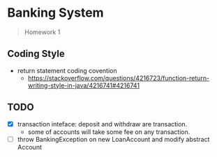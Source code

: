 # Banking System

> Homework 1

## Coding Style

- return statement coding covention
  - <https://stackoverflow.com/questions/4216723/function-return-writing-style-in-java/4216741#4216741>

## TODO

- [x] transaction inteface: deposit and withdraw are transaction.
  - some of accounts will take some fee on any transaction.
- [ ] throw BankingException on new LoanAccount and modify abstract Account
